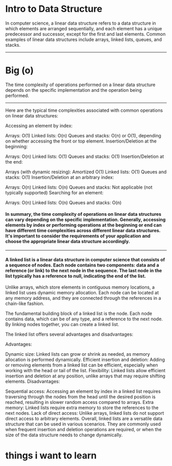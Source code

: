 # Intro to Data Structure
In computer science, a linear data structure refers to a data structure in which elements are arranged sequentially, and each element has a unique predecessor and successor, except for the first and last elements. Common examples of linear data structures include arrays, linked lists, queues, and stacks.
***
# Big (o)
The time complexity of operations performed on a linear data structure depends on the specific implementation and the operation being performed.
****
Here are the typical time complexities associated with common operations on linear data structures:

Accessing an element by index:

Arrays: O(1)
Linked lists: O(n)
Queues and stacks: O(n) or O(1), depending on whether accessing the front or top element.
Insertion/Deletion at the beginning:

Arrays: O(n)
Linked lists: O(1)
Queues and stacks: O(1)
Insertion/Deletion at the end:

Arrays (with dynamic resizing): Amortized O(1)
Linked lists: O(1)
Queues and stacks: O(1)
Insertion/Deletion at an arbitrary index:

Arrays: O(n)
Linked lists: O(n)
Queues and stacks: Not applicable (not typically supported)
Searching for an element:

Arrays: O(n)
Linked lists: O(n)
Queues and stacks: O(n)

#### In summary, the time complexity of operations on linear data structures can vary depending on the specific implementation. Generally, accessing elements by index or performing operations at the beginning or end can have different time complexities across different linear data structures. It's important to consider the requirements of your application and choose the appropriate linear data structure accordingly.

****
#### A linked list is a linear data structure in computer science that consists of a sequence of nodes. Each node contains two components: data and a reference (or link) to the next node in the sequence. The last node in the list typically has a reference to null, indicating the end of the list.

Unlike arrays, which store elements in contiguous memory locations, a linked list uses dynamic memory allocation. Each node can be located at any memory address, and they are connected through the references in a chain-like fashion.

The fundamental building block of a linked list is the node. Each node contains data, which can be of any type, and a reference to the next node. By linking nodes together, you can create a linked list.

The linked list offers several advantages and disadvantages:

Advantages:

Dynamic size: Linked lists can grow or shrink as needed, as memory allocation is performed dynamically.
Efficient insertion and deletion: Adding or removing elements from a linked list can be efficient, especially when working with the head or tail of the list.
Flexibility: Linked lists allow efficient insertion and deletion at any position, unlike arrays that may require shifting elements.
Disadvantages:

Sequential access: Accessing an element by index in a linked list requires traversing through the nodes from the head until the desired position is reached, resulting in slower random access compared to arrays.
Extra memory: Linked lists require extra memory to store the references to the next nodes.
Lack of direct access: Unlike arrays, linked lists do not support direct access to arbitrary elements.
Overall, linked lists are a versatile data structure that can be used in various scenarios. They are commonly used when frequent insertion and deletion operations are required, or when the size of the data structure needs to change dynamically.
# things i want to learn